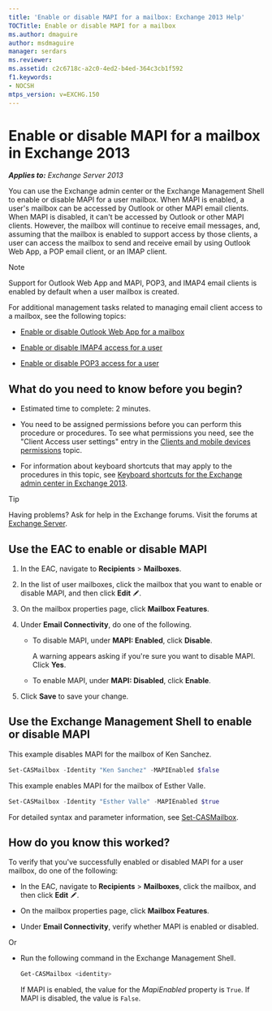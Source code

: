 ```yaml
---
title: 'Enable or disable MAPI for a mailbox: Exchange 2013 Help'
TOCTitle: Enable or disable MAPI for a mailbox
ms.author: dmaguire
author: msdmaguire
manager: serdars
ms.reviewer:
ms.assetid: c2c6718c-a2c0-4ed2-b4ed-364c3cb1f592
f1.keywords:
- NOCSH
mtps_version: v=EXCHG.150
---
```


# Enable or disable MAPI for a mailbox in Exchange 2013

_**Applies to:** Exchange Server 2013_

You can use the Exchange admin center or the Exchange Management Shell to enable or disable MAPI for a user mailbox. When MAPI is enabled, a user's mailbox can be accessed by Outlook or other MAPI email clients. When MAPI is disabled, it can't be accessed by Outlook or other MAPI clients. However, the mailbox will continue to receive email messages, and, assuming that the mailbox is enabled to support access by those clients, a user can access the mailbox to send and receive email by using Outlook Web App, a POP email client, or an IMAP client.

> [!NOTE]
> Support for Outlook Web App and MAPI, POP3, and IMAP4 email clients is enabled by default when a user mailbox is created.

For additional management tasks related to managing email client access to a mailbox, see the following topics:

- [Enable or disable Outlook Web App for a mailbox](enable-or-disable-outlook-web-app-exchange-2013-help.md)

- [Enable or disable IMAP4 access for a user](enable-or-disable-imap4-access-for-a-user-exchange-2013-help.md)

- [Enable or disable POP3 access for a user](enable-or-disable-pop3-access-for-a-user-exchange-2013-help.md)

## What do you need to know before you begin?

- Estimated time to complete: 2 minutes.

- You need to be assigned permissions before you can perform this procedure or procedures. To see what permissions you need, see the "Client Access user settings" entry in the [Clients and mobile devices permissions](clients-and-mobile-devices-permissions-exchange-2013-help.md) topic.

- For information about keyboard shortcuts that may apply to the procedures in this topic, see [Keyboard shortcuts for the Exchange admin center in Exchange 2013](keyboard-shortcuts-in-the-exchange-admin-center-2013-help.md).

> [!TIP]
> Having problems? Ask for help in the Exchange forums. Visit the forums at [Exchange Server](https://social.technet.microsoft.com/forums/office/home?category=exchangeserver).

## Use the EAC to enable or disable MAPI

1. In the EAC, navigate to **Recipients** \> **Mailboxes**.

2. In the list of user mailboxes, click the mailbox that you want to enable or disable MAPI, and then click **Edit** ![Edit icon](images/ITPro_EAC_EditIcon.gif).

3. On the mailbox properties page, click **Mailbox Features**.

4. Under **Email Connectivity**, do one of the following.

   - To disable MAPI, under **MAPI: Enabled**, click **Disable**.

     A warning appears asking if you're sure you want to disable MAPI. Click **Yes**.

   - To enable MAPI, under **MAPI: Disabled**, click **Enable**.

5. Click **Save** to save your change.

## Use the Exchange Management Shell to enable or disable MAPI

This example disables MAPI for the mailbox of Ken Sanchez.

```powershell
Set-CASMailbox -Identity "Ken Sanchez" -MAPIEnabled $false
```

This example enables MAPI for the mailbox of Esther Valle.

```powershell
Set-CASMailbox -Identity "Esther Valle" -MAPIEnabled $true
```

For detailed syntax and parameter information, see [Set-CASMailbox](https://docs.microsoft.com/powershell/module/exchange/set-casmailbox).

## How do you know this worked?

To verify that you've successfully enabled or disabled MAPI for a user mailbox, do one of the following:

- In the EAC, navigate to **Recipients** \> **Mailboxes**, click the mailbox, and then click **Edit** ![Edit icon](images/ITPro_EAC_EditIcon.gif).

- On the mailbox properties page, click **Mailbox Features**.

- Under **Email Connectivity**, verify whether MAPI is enabled or disabled.

Or

- Run the following command in the Exchange Management Shell.

  ```powershell
  Get-CASMailbox <identity>
  ```

    If MAPI is enabled, the value for the _MapiEnabled_ property is `True`. If MAPI is disabled, the value is `False`.
